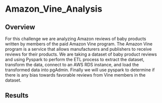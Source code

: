 # Amazon_Vine_Analysis

## Overview
For this challenge we are analyzing Amazon reviews of baby products written by members of the paid Amazon Vine program. The Amazon Vine program is a service that allows manufacturers and publishers to receive reviews for their products. We are taking a dataset of baby product reviews and using Pyspark to perform the ETL process to extract the dataset, transform the data, connect to an AWS RDS instance, and load the transformed data into pgAdmin. Finally we will use pyspark to determine if there is any bias towards favorable reviews from Vine members in the dataset.

## Results


